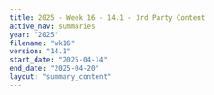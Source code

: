 ```yaml
---
title: 2025 - Week 16 - 14.1 - 3rd Party Content
active_nav: summaries
year: "2025"
filename: "wk16"
version: "14.1"
start_date: "2025-04-14"
end_date: "2025-04-20"
layout: "summary_content"
---
```

